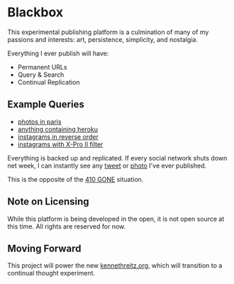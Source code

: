 Blackbox
========

This experimental publishing platform is a culmination of many of my passions and interests: art, persistence, simplicity, and nostalgia.

Everything I ever publish will have:

- Permanent URLs
- Query & Search
- Continual Replication

Example Queries
---------------

- [photos in paris](http://blackbox.kennethreitz.org/records/?q=metadata.service:500px%20AND%20paris%20in%20description)
- [anything containing heroku](http://blackbox.kennethreitz.org/records/?q=heroku)
- [instagrams in reverse order](http://blackbox.kennethreitz.org/records/?q=metadata.service:instagram&sort=epoch:asc&size=2000)
- [instagrams with X-Pro II filter](http://blackbox.kennethreitz.org/records/?q=metadata.service:instagram%20AND%20metadata.filter:X-Pro%20II)

Everything is backed up and replicated. If every social network shuts down net week, I can instantly see any [tweet](http://archive.kennethreitz.org/42b7e752-df3e-46ae-a80e-95c2663d8895) or [photo](http://blackbox.kennethreitz.org/records/2b0ee27e-ce90-48cb-8fb8-c2cd782be990/download) I've ever published.

This is the opposite of the [410 GONE](http://www.economist.com/blogs/babbage/2011/10/internet-culture) situation.

Note on Licensing
-----------------

While this platform is being developed in the open, it is not open source at this time. All rights are reserved for now.

Moving Forward
--------------

This project will power the new [kennethreitz.org](http://kennethreitz.org/), which will transition to a continual thought experiment.

